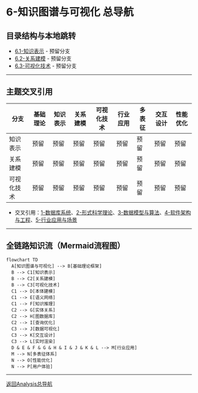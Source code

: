 # 6-知识图谱与可视化 总导航

## 目录结构与本地跳转
- [6.1-知识表示](6.1-知识表示/README.md) - 预留分支
- [6.2-关系建模](6.2-关系建模/README.md) - 预留分支
- [6.3-可视化技术](6.3-可视化技术/README.md) - 预留分支

---

## 主题交叉引用
| 分支      | 基础理论 | 知识表示 | 关系建模 | 可视化技术 | 行业应用 | 多表征 | 交互设计 | 性能优化 |
|-----------|----------|----------|----------|------------|----------|--------|----------|----------|
| 知识表示  | 预留     | 预留     | 预留     | 预留       | 预留     | 预留   | 预留     | 预留     |
| 关系建模  | 预留     | 预留     | 预留     | 预留       | 预留     | 预留   | 预留     | 预留     |
| 可视化技术| 预留     | 预留     | 预留     | 预留       | 预留     | 预留   | 预留     | 预留     |

- 交叉引用：[1-数据库系统](../1-数据库系统/README.md)、[2-形式科学理论](../2-形式科学理论/README.md)、[3-数据模型与算法](../3-数据模型与算法/README.md)、[4-软件架构与工程](../4-软件架构与工程/README.md)、[5-行业应用与场景](../5-行业应用与场景/README.md)

---

## 全链路知识流（Mermaid流程图）
```mermaid
flowchart TD
  A[知识图谱与可视化] --> B[基础理论框架]
  B --> C1[知识表示]
  B --> C2[关系建模]
  B --> C3[可视化技术]
  C1 --> D[本体建模]
  C1 --> E[语义网络]
  C1 --> F[知识推理]
  C2 --> G[实体关系]
  C2 --> H[图数据库]
  C2 --> I[查询优化]
  C3 --> J[数据可视化]
  C3 --> K[交互设计]
  C3 --> L[实时渲染]
  D & E & F & G & H & I & J & K & L --> M[行业应用]
  M --> N[多表征体系]
  N --> O[性能优化]
  N --> P[用户体验]
```

---

[返回Analysis总导航](../README.md)
